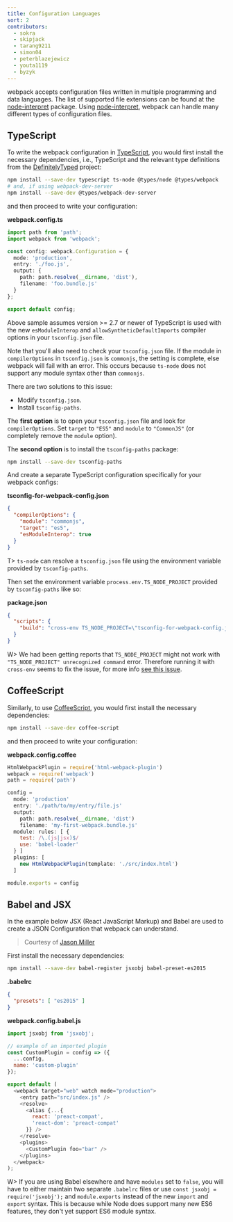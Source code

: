 ```yaml
---
title: Configuration Languages
sort: 2
contributors:
  - sokra
  - skipjack
  - tarang9211
  - simon04
  - peterblazejewicz
  - youta1119
  - byzyk
---
```


webpack accepts configuration files written in multiple programming and data languages. The list of supported file extensions can be found at the [node-interpret](https://github.com/gulpjs/interpret) package. Using [node-interpret](https://github.com/gulpjs/interpret), webpack can handle many different types of configuration files.


## TypeScript

To write the webpack configuration in [TypeScript](http://www.typescriptlang.org/), you would first install the necessary dependencies, i.e., TypeScript and the relevant type definitions from the [DefinitelyTyped](https://definitelytyped.org/) project:

``` bash
npm install --save-dev typescript ts-node @types/node @types/webpack
# and, if using webpack-dev-server
npm install --save-dev @types/webpack-dev-server
```

and then proceed to write your configuration:

__webpack.config.ts__

```typescript
import path from 'path';
import webpack from 'webpack';

const config: webpack.Configuration = {
  mode: 'production',
  entry: './foo.js',
  output: {
    path: path.resolve(__dirname, 'dist'),
    filename: 'foo.bundle.js'
  }
};

export default config;
```

Above sample assumes version >= 2.7 or newer of TypeScript is used with the new `esModuleInterop` and `allowSyntheticDefaultImports` compiler options in your `tsconfig.json` file.

Note that you'll also need to check your `tsconfig.json` file. If the module in `compilerOptions` in `tsconfig.json` is `commonjs`, the setting is complete, else webpack will fail with an error. This occurs because `ts-node` does not support any module syntax other than `commonjs`.

There are two solutions to this issue:

- Modify `tsconfig.json`.
- Install `tsconfig-paths`.

The __first option__ is to open your `tsconfig.json` file and look for `compilerOptions`. Set `target` to `"ES5"` and `module` to `"CommonJS"` (or completely remove the `module` option).

The __second option__ is to install the `tsconfig-paths` package:

``` bash
npm install --save-dev tsconfig-paths
```

And create a separate TypeScript configuration specifically for your webpack configs:

__tsconfig-for-webpack-config.json__

``` json
{
  "compilerOptions": {
    "module": "commonjs",
    "target": "es5",
    "esModuleInterop": true
  }
}
```

T> `ts-node` can resolve a `tsconfig.json` file using the environment variable provided by `tsconfig-paths`.

Then set the environment variable `process.env.TS_NODE_PROJECT` provided by `tsconfig-paths` like so:

__package.json__

```json
{
  "scripts": {
    "build": "cross-env TS_NODE_PROJECT=\"tsconfig-for-webpack-config.json\" webpack"
  }
}
```

W> We had been getting reports that `TS_NODE_PROJECT` might not work with `"TS_NODE_PROJECT" unrecognized command` error. Therefore running it with `cross-env` seems to fix the issue, for more info [see this issue](https://github.com/webpack/webpack.js.org/issues/2733).


## CoffeeScript

Similarly, to use [CoffeeScript](https://coffeescript.org/), you would first install the necessary dependencies:

``` bash
npm install --save-dev coffee-script
```

and then proceed to write your configuration:

__webpack.config.coffee__

<!-- eslint-skip -->

```js
HtmlWebpackPlugin = require('html-webpack-plugin')
webpack = require('webpack')
path = require('path')

config =
  mode: 'production'
  entry: './path/to/my/entry/file.js'
  output:
    path: path.resolve(__dirname, 'dist')
    filename: 'my-first-webpack.bundle.js'
  module: rules: [ {
    test: /\.(js|jsx)$/
    use: 'babel-loader'
  } ]
  plugins: [
    new HtmlWebpackPlugin(template: './src/index.html')
  ]

module.exports = config
```


## Babel and JSX

In the example below JSX (React JavaScript Markup) and Babel are used to create a JSON Configuration that webpack can understand.

> Courtesy of [Jason Miller](https://twitter.com/_developit)

First install the necessary dependencies:

``` bash
npm install --save-dev babel-register jsxobj babel-preset-es2015
```

__.babelrc__

``` json
{
  "presets": [ "es2015" ]
}
```

__webpack.config.babel.js__

``` js
import jsxobj from 'jsxobj';

// example of an imported plugin
const CustomPlugin = config => ({
  ...config,
  name: 'custom-plugin'
});

export default (
  <webpack target="web" watch mode="production">
    <entry path="src/index.js" />
    <resolve>
      <alias {...{
        react: 'preact-compat',
        'react-dom': 'preact-compat'
      }} />
    </resolve>
    <plugins>
      <CustomPlugin foo="bar" />
    </plugins>
  </webpack>
);
```

W> If you are using Babel elsewhere and have `modules` set to `false`, you will have to either maintain two separate `.babelrc` files or use `const jsxobj = require('jsxobj');` and `module.exports` instead of the new `import` and `export` syntax. This is because while Node does support many new ES6 features, they don't yet support ES6 module syntax.
